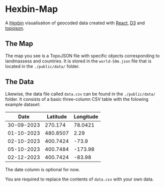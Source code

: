# Hexbin-Map
A [Hexbin](https://github.com/d3/d3-hexbin) visualisation of geocoded data created with [React](https://react.dev), [D3](http://d3js.org) and [topojson](https://github.com/topojson/topojson-client). 

## The Map
The map you see is a TopoJSON file with specific objects corresponding to landmassess and countries. It is stored in the `world-50m.json` file that is located in the `./public/data/` folder. 

## The Data
Likewise, the data file called `data.csv` can be found in the `./public/data/` folder. It consists of a basic three-column CSV table with the folowing example dataset:

|Date      |Latitude | Longitude|
|----------|---------| ---------|
|30-09-2023|270.174| 78.0421|
|01-10-2023|480.8507|  2.29|
|02-10-2023|400.7424|-73.9|
|05-10-2023|400.7484| -173.98|
|02-12-2023|400.7424|  -83.98|

The date column is optional for now.

You are required to replace the contents of `data.csv` with your own data. 

